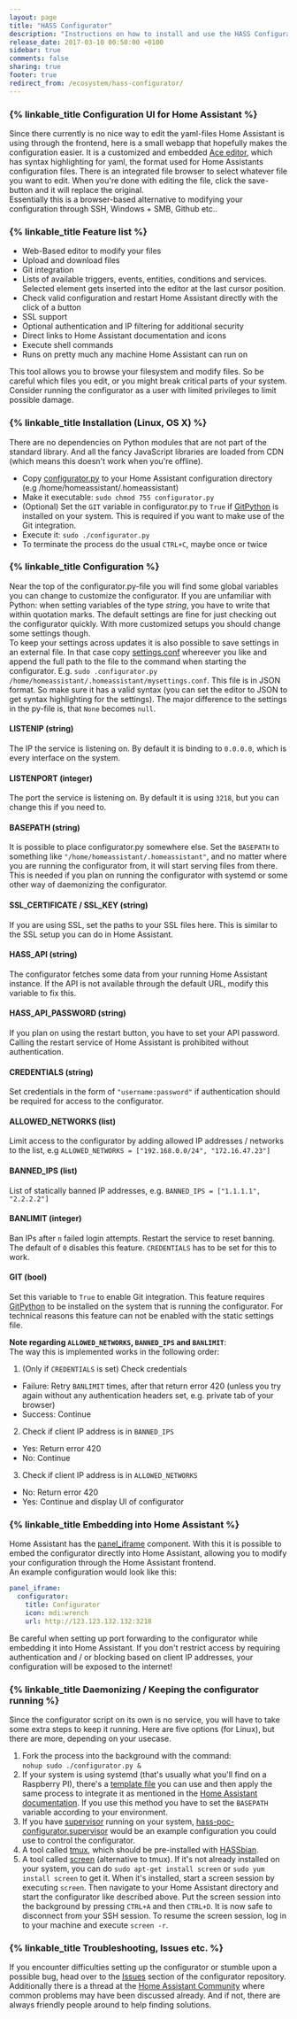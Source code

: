 ```yaml
---
layout: page
title: "HASS Configurator"
description: "Instructions on how to install and use the HASS Configurator"
release_date: 2017-03-10 00:50:00 +0100
sidebar: true
comments: false
sharing: true
footer: true
redirect_from: /ecosystem/hass-configurator/
---
```


### {% linkable_title Configuration UI for Home Assistant %}

Since there currently is no nice way to edit the yaml-files Home Assistant is using through the frontend, here is a small webapp that hopefully makes the configuration easier. It is a customized and embedded [Ace editor](https://ace.c9.io/), which has syntax highlighting for yaml, the format used for Home Assistants configuration files. There is an integrated file browser to select whatever file you want to edit. When you're done with editing the file, click the save-button and it will replace the original.  
Essentially this is a browser-based alternative to modifying your configuration through SSH, Windows + SMB, Github etc..

### {% linkable_title Feature list %}

- Web-Based editor to modify your files
- Upload and download files
- Git integration
- Lists of available triggers, events, entities, conditions and services. Selected element gets inserted into the editor at the last cursor position.
- Check valid configuration and restart Home Assistant directly with the click of a button
- SSL support
- Optional authentication and IP filtering for additional security
- Direct links to Home Assistant documentation and icons
- Execute shell commands
- Runs on pretty much any machine Home Assistant can run on

<p class='note warning'>
This tool allows you to browse your filesystem and modify files. So be careful which files you edit, or you might break critical parts of your system.<br />
Consider running the configurator as a user with limited privileges to limit possible damage.</p>

### {% linkable_title Installation (Linux, OS X) %}
There are no dependencies on Python modules that are not part of the standard library. And all the fancy JavaScript libraries are loaded from CDN (which means this doesn't work when you're offline).  
- Copy [configurator.py](https://github.com/danielperna84/hass-configurator/blob/master/configurator.py) to your Home Assistant configuration directory (e.g /home/homeassistant/.homeassistant)
- Make it executable: `sudo chmod 755 configurator.py`
- (Optional) Set the `GIT` variable in configurator.py to `True` if [GitPython](https://gitpython.readthedocs.io/) is installed on your system. This is required if you want to make use of the Git integration.
- Execute it: `sudo ./configurator.py`
- To terminate the process do the usual `CTRL+C`, maybe once or twice

### {% linkable_title Configuration %}
Near the top of the configurator.py-file you will find some global variables you can change to customize the configurator. If you are unfamiliar with Python: when setting variables of the type _string_, you have to write that within quotation marks. The default settings are fine for just checking out the configurator quickly. With more customized setups you should change some settings though.  
To keep your settings across updates it is also possible to save settings in an external file. In that case copy [settings.conf](https://github.com/danielperna84/hass-configurator/blob/master/settings.conf) whereever you like and append the full path to the file to the command when starting the configurator. E.g. `sudo .configurator.py /home/homeassistant/.homeassistant/mysettings.conf`. This file is in JSON format. So make sure it has a valid syntax (you can set the editor to JSON to get syntax highlighting for the settings). The major difference to the settings in the py-file is, that `None` becomes `null`.

#### LISTENIP (string)
The IP the service is listening on. By default it is binding to `0.0.0.0`, which is every interface on the system.
#### LISTENPORT (integer)
The port the service is listening on. By default it is using `3218`, but you can change this if you need to.
#### BASEPATH (string)
It is possible to place configurator.py somewhere else. Set the `BASEPATH` to something like `"/home/homeassistant/.homeassistant"`, and no matter where you are running the configurator from, it will start serving files from there. This is needed if you plan on running the configurator with systemd or some other way of daemonizing the configurator.
#### SSL_CERTIFICATE / SSL_KEY (string)
If you are using SSL, set the paths to your SSL files here. This is similar to the SSL setup you can do in Home Assistant.
#### HASS_API (string)
The configurator fetches some data from your running Home Assistant instance. If the API is not available through the default URL, modify this variable to fix this.
#### HASS_API_PASSWORD (string)
If you plan on using the restart button, you have to set your API password. Calling the restart service of Home Assistant is prohibited without authentication.
#### CREDENTIALS (string)
Set credentials in the form of `"username:password"` if authentication should be required for access to the configurator.
#### ALLOWED_NETWORKS (list)
Limit access to the configurator by adding allowed IP addresses / networks to the list, e.g `ALLOWED_NETWORKS = ["192.168.0.0/24", "172.16.47.23"]`
#### BANNED_IPS (list)
List of statically banned IP addresses, e.g. `BANNED_IPS = ["1.1.1.1", "2.2.2.2"]`
#### BANLIMIT (integer)
Ban IPs after `n` failed login attempts. Restart the service to reset banning. The default of `0` disables this feature. `CREDENTIALS` has to be set for this to work.
#### GIT (bool)
Set this variable to `True` to enable Git integration. This feature requires [GitPython](https://gitpython.readthedocs.io)
 to be installed on the system that is running the configurator. For technical reasons this feature can not be enabled with the static settings file.
 
__Note regarding `ALLOWED_NETWORKS`, `BANNED_IPS` and `BANLIMIT`__:  
The way this is implemented works in the following order:

1. (Only if `CREDENTIALS` is set) Check credentials
  - Failure: Retry `BANLIMIT` times, after that return error 420 (unless you try again without any authentication headers set, e.g. private tab of your browser)
  - Success: Continue
2. Check if client IP address is in `BANNED_IPS`
  - Yes: Return error 420
  - No: Continue
3. Check if client IP address is in `ALLOWED_NETWORKS`
  - No: Return error 420
  - Yes: Continue and display UI of configurator

### {% linkable_title Embedding into Home Assistant %}
Home Assistant has the [panel_iframe](https://home-assistant.io/components/panel_iframe/) component. With this it is possible to embed the configurator directly into Home Assistant, allowing you to modify your configuration through the Home Assistant frontend.  
An example configuration would look like this:

```yaml
panel_iframe:
  configurator:
    title: Configurator
    icon: mdi:wrench
    url: http://123.123.132.132:3218
```
<p class='note warning'>
Be careful when setting up port forwarding to the configurator while embedding it into Home Assistant. If you don't restrict access by requiring authentication and / or blocking based on client IP addresses, your configuration will be exposed to the internet!</p>

### {% linkable_title Daemonizing / Keeping the configurator running %}
Since the configurator script on its own is no service, you will have to take some extra steps to keep it running. Here are five options (for Linux), but there are more, depending on your usecase.

1. Fork the process into the background with the command:  
`nohup sudo ./configurator.py &`
2. If your system is using systemd (that's usually what you'll find on a Raspberry PI), there's a [template file](https://github.com/danielperna84/hass-configurator/blob/master/hass-poc-configurator.systemd) you can use and then apply the same process to integrate it as mentioned in the [Home Assistant documentation](https://home-assistant.io/docs/autostart/systemd/). If you use this method you have to set the `BASEPATH` variable according to your environment.
3. If you have [supervisor](http://supervisord.org/) running on your system, [hass-poc-configurator.supervisor](https://github.com/danielperna84/hass-configurator/blob/master/hass-poc-configurator.supervisor) would be an example configuration you could use to control the configurator.
4. A tool called [tmux](https://tmux.github.io/), which should be pre-installed with [HASSbian](https://home-assistant.io/docs/hassbian/).
5. A tool called [screen](http://ss64.com/bash/screen.html) (alternative to tmux). If it's not already installed on your system, you can do `sudo apt-get install screen` or `sudo yum install screen` to get it. When it's installed, start a screen session by executing `screen`. Then navigate to your Home Assistant directory and start the configurator like described above. Put the screen session into the background by pressing `CTRL+A` and then `CTRL+D`. It is now safe to disconnect from your SSH session.
To resume the screen session, log in to your machine and execute `screen -r`.

### {% linkable_title Troubleshooting, Issues etc. %}
If you encounter difficulties setting up the configurator or stumble upon a possible bug, head over to the [Issues](https://github.com/danielperna84/hass-configurator/issues) section of the configurator repository. Additionally there is a thread at the [Home Assistant Community](https://community.home-assistant.io/t/simplistic-configuration-ui/10175) where common problems may have been discussed already. And if not, there are always friendly people around to help finding solutions.
